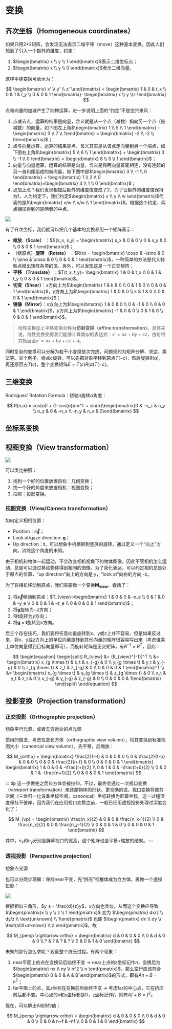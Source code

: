 # 变换

## 齐次坐标（Homogeneous coordinates）

如果只用2\*2矩阵，会发现无法表示二维平移（move）这种基本变换。因此人们想到了引入一个额外的维度，约定：

1.  $\begin{bmatrix} x \\ y \\ 1 \end{bmatrix}$表示二维坐标点；
2.  $\begin{bmatrix} x \\ y \\ 0 \end{bmatrix}$表示二维向量。

这样平移变换可表示为：

$$
\begin{bmatrix}
x' \\ y' \\ z'
\end{bmatrix} = 
\begin{bmatrix}
1 & 0 & t_x \\ 
0 & 1 & t_y \\ 
0 & 0 & 1
\end{bmatrix}⋅
\begin{bmatrix}
x \\ y \\z 
\end{bmatrix}
$$

点和向量的加减产生了四种运算，进一步说明上面的“约定”不是空穴来风：

1.  点减去点，运算的结果是向量，含义就是从一个点（减数）指向另一个点（被减数）的向量，如下图左上角$\begin{bmatrix} 1 \\ 5 \\ 1 \end{bmatrix} - \begin{bmatrix} 3 \\ 7 \\ 1\end{bmatrix} = \begin{bmatrix} -2 \\ -2 \\ 0\end{bmatrix}$；
2.  点与向量运算，运算的结果是点，含义其实是从该点走向量到另一个端点，如下图右上角$\begin{bmatrix} 5 \\ 6 \\ 1 \end{bmatrix} + \begin{bmatrix} 3 \\ -1 \\ 0 \end{bmatrix} = \begin{bmatrix} 8 \\ 5 \\ 1 \end{bmatrix}$；
3.  向量与向量运算，运算的结果是向量，含义是将两向量首尾相连，没有连起的另一首和尾组成的新向量，如下图中部$\begin{bmatrix} 3 \\ -1 \\ 0 \end{bmatrix} + \begin{bmatrix} 1 \\ 2 \\ 0 \end{bmatrix}=\begin{bmatrix} 4 \\ 1 \\ 0 \end{bmatrix}$；
4.  点加上点？我们发现相加后额外的维度值变成了2，为了让额外的维度值保持为1，人为约定下，我们约定$\begin{bmatrix} x \\ y \\ w \end{bmatrix}$代表的是$\begin{bmatrix} x/w \\ y/w \\ 1 \end{bmatrix}$。根据这个约定，两点相加得到的是两者的中点。

<img src="./coodinate-computation.webp"/>

有了齐次坐标，我们就可以把几个基本的变换都用一个矩阵表示：

+ **缩放 （Scale）** ：$S(s_x, s_y) = \begin{bmatrix} s_x & 0 & 0 \\ 0 & s_y & 0 \\ 0 & 0 & 1 \end{bmatrix}$；
+ （绕原点）**旋转 （Rotate）** ：$R(α) = \begin{bmatrix} \cosα & -\sinα & 0 \\ \sinα & \cosα & 0 \\ 0 & 0 & 1 \end{bmatrix}$，一种简单的方法是代入特殊点推出矩阵各项的值。另外，可以发现这是一个正交矩阵；
+ **平移 （Translate）** ：$T(t_x, t_y)= \begin{bmatrix} 1 & 0 & t_x \\ 0 & 1 & t_y \\ 0 & 0 & 1 \end{bmatrix}$。
+ **切变（Shear）**：$x$方向上为$\begin{bmatrix} 1 & k & 0 \\ 0 & 1 & 0 \\ 0 & 0 & 1 \end{bmatrix}$，$y$方向上为$\begin{bmatrix} 1 & 0 & 0 \\ k & 1 & 0 \\ 0 & 0 & 1 \end{bmatrix}$；
+ **镜像（Mirror）**：$x$方向上为$\begin{bmatrix} 1 & 0 & 0 \\ 0 & -1 & 0 \\ 0 & 0 & 1 \end{bmatrix}$，$y$方向上为$\begin{bmatrix} -1 & 0 & 0 \\ 0 & 1 & 0 \\ 0 & 0 & 1 \end{bmatrix}$。

> 线性变换加上平移变换合称为**仿射变换（affine transformation）**。具体来说，线性变换使得我们能够计算类似的表达式：$x'=ax+by+cz$，仿射将其拓展至$x'=ax+by+cz+d$。

同时复杂的变换可以分解为若干小变换依次完成，问题规约为矩阵分解、求逆、乘法等。举个例子，绕点c旋转，可以先把对象平移到原点$T(-c)$，然后旋转$R(α)$，再还原回去$T(c)$，整个变换矩阵$E=T(c)R(α)T(-c)$。

## 三维变换

Rodrigues' Rotation Formula：绕轴$n$旋转$α$角度：

$$
R(n,α) = cos(α)I + (1-cos(α))nn^T + sin(α)\begin{bmatrix}0 & -n_z & n_y \\ n_z & 0 & -n_x \\ -n_y & n_x & 0\end{bmatrix}
$$

## 坐标系变换

## 视图变换（View transformation）

<img src="./viewing.webp"/>

可以类比拍照：

1. 找到一个好的位置放置目标：几何变换；
2. 找一个好的角度来放置相机：视图变换；
3. 拍照：投影变换。

### 视图变换（View/Camera transformation）

如何定义相机位置：

+ Position：$\overrightarrow{e}$；
+ Look at/gaze direction: $\mathbf{g}$；
+ Up direction：$\mathbf{t}$，可以想象手机横屏到竖屏的旋转，通过定义一个“向上”方向，消除这个角度的未知。

由于相机和物体一起运动，不会改变相机视角下的物体图像。因此不管相机怎么运动，总是可以通过移动物体得到相同的图像。为了简化表达，可以约定相机总是处于原点的位置，“up direction”向上的方向是 y，“look at”向右的方向 -z。

为了将相机移动到原点，我们需要做一个变换$\mathbf{M_{view}}$，囊括了：

1. 将$\overrightarrow{e}$移动到原点：$T_{view}=\begin{bmatrix} 1 & 0 & 0 & -x_e \\ 0 & 1 & 0 & -y_e \\ 0 & 0 & 1 & -z_e \\ 0 & 0 & 0 & 1 \end{bmatrix}$；
2. 将$\mathbf{g}$旋转为$-z$方向；
3. 将$\mathbf{t}$旋转为$y$方向；
4. 将$\mathbf{g} \times \mathbf{t}$旋转到$x$方向。

后三个存在技巧，我们要将任意向量旋转到x、y或z上并不容易，但是如果反过来，将x、y或z方向上的单位向量旋转到其他向量的矩阵很容易写出来（考虑谁乘上单位向量得到目标向量即可），而旋转矩阵是正交矩阵，有$R^{-1}=R^T$，因此：

$$
\begin{equation}
\begin{split}
R_{view}
&= (R_{view}^{-1})^T \\
&= \begin{bmatrix} x_{g \times t} & x_t & x_{-g} & 0 \\ y_{g \times t} & y_t & y_{-g} & 0 \\ z_{g \times t} & z_t & z_{-g} & 0 \\ 0 & 0 & 0 & 1 \end{bmatrix}^T \\
&= \begin{bmatrix} x_{g \times t} & y_{g \times t} & z_{g \times t} & 0 \\ x_t & y_t & z_t & 0 \\ x_{-g} & y_{-g} & z_{-g} & 0 \\ 0 & 0 & 0 & 1\end{bmatrix}
\end{split}
\end{equation}
$$

## 投影变换（Projection transformation）

### 正交投影（Orthographic projection）

想象平行光源，或者无穷远处的点光源

惯用的做法，考虑任意长方体（orthographic view volumn），将其变换到标准视图大小（canonical view volumn），先平移，后缩放：

$$
M_{ortho} = \begin{bmatrix} \frac{2}{r-l} & 0 & 0 & 0 \\ 0 & \frac{2}{t-b} & 0 & 0 \\ 0 & 0 & \frac{2}{n-f} & 0 \\ 0 & 0 & 0 & 1 \end{bmatrix}
\begin{bmatrix} 1 & 0 & 0 & -\frac{r+l}{2} \\ 0 & 1 & 0 & -\frac{t+b}{2} \\ 0 & 0 & 1 & -\frac{n+f}{2} \\ 0 & 0 & 0 & 1 \end{bmatrix}
$$

::: tip
这一步做完之后长方体会被拉伸，不过，最终会通过一次视口变换（viewport transformation）来还原物体的形状。更准确的说，视口变换将裁剪空间（三维归一化设备坐标空间，canonical）坐标转换为屏幕坐标，这一过程深度保持不彼岸，因为我们在应用视口变换之前，一般已经用透视投影处理过深度变化了：

$$
M_{vp} = \begin{bmatrix} \frac{n_x}{2} & 0 & 0 & \frac{n_x-1}{2} \\ 0 & \frac{n_x}{2} & 0 & \frac{n_y-1}{2} \\ 0 & 0 & 1 & 0 \\ 0 & 0 & 0 & 1 \end{bmatrix}
$$

其中，$n_x$和$n_y$分别是屏幕视口的宽高，这个矩阵也是平移+缩放的结果。
:::

### 透视投影（Perspective projection）

想象点光源

也可以分两步理解：保持near不变，先“挤压”视椎体成为立方体，再做一个透视投影：

<img src="./squish.webp" />

根据相似三角形，$y_s = \frac{d}{z}y$，$x$方向也类似，从而这个变换应导致$\begin{pmatrix}x \\ y \\ z \\ 1 \end{pmatrix}$ 变为 $\begin{pmatrix}
dx/z \\ dy/z \\ \text{unknown} \\ 1\end{pmatrix}$ 也即 $\begin{pmatrix} dx \\ dy \\ \text{still unknown} \\ z \end{pmatrix}$，故

$$
M_{persp \rightarrow ortho} = \begin{bmatrix} d & 0 & 0 & 0 \\ 0 & d & 0 & 0 \\ ? & ? & ? & ? \\ 0 & 0 & 1 & 0 \end{bmatrix}
$$

未知的那行怎么求呢？观察整个挤压过程，有两个现象：

1. near平面上的点在变换前后始终不变 -> near上点的z坐标记作$n$，变换后为$\begin{pmatrix} nx \\ ny \\ n^2 \\ n \end{pmatrix}$，那么空行应该符合$\begin{pmatrix} 0 & 0 & A & B \end{pmatrix}$的形式，即有$An+B=n^2$；
2. far平面上的点，其$z$坐标在变换前后始终不变 -> 考虑far的中心点，它在挤压前后都不变。中心点的x和y坐标都是0，z坐标记作$f$，则有$Af+B=f^2$。

现在，可以解出A和B的值：

$$
M_{persp \rightarrow ortho} = \begin{bmatrix} d & 0 & 0 & 0 \\ 0 & d & 0 & 0 \\ 0 & 0 & n+f & -nf \\ 0 & 0 & 1 & 0 \end{bmatrix}
$$

